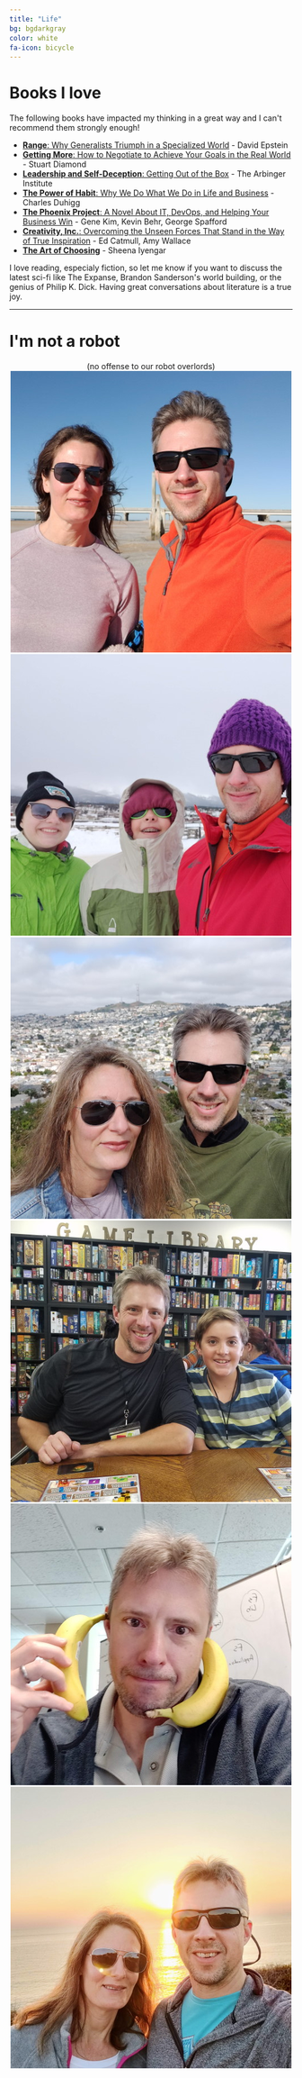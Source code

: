 ```yaml
---
title: "Life"
bg: bgdarkgray
color: white
fa-icon: bicycle
---
```



# Books I love

The following books have impacted my thinking in a great way and I can't recommend them strongly enough!   

- [__Range__: Why Generalists Triumph in a Specialized World](https://www.goodreads.com/book/show/41795733-range) - David Epstein
- [__Getting More__: How to Negotiate to Achieve Your Goals in the Real World](https://www.goodreads.com/book/show/8095067-getting-more) - Stuart Diamond
- [__Leadership and Self-Deception__: Getting Out of the Box](https://www.goodreads.com/book/show/180463.Leadership_and_Self_Deception) - The Arbinger Institute
- [__The Power of Habit__: Why We Do What We Do in Life and Business](https://www.goodreads.com/book/show/12609433-the-power-of-habit) - Charles Duhigg 
- [__The Phoenix Project__: A Novel About IT, DevOps, and Helping Your Business Win](https://www.goodreads.com/book/show/17255186-the-phoenix-project) - Gene Kim, Kevin Behr, George Spafford
- [__Creativity, Inc.__: Overcoming the Unseen Forces That Stand in the Way of True Inspiration](https://www.goodreads.com/book/show/18077903-creativity-inc) - Ed Catmull, Amy Wallace
- [__The Art of Choosing__](https://www.goodreads.com/book/show/6648865-the-art-of-choosing) - Sheena Iyengar


I love reading, especialy fiction, so let me know if you want to discuss the latest sci-fi like The Expanse, Brandon Sanderson's world building, or the genius of Philip K. Dick. Having great conversations about literature is a true joy.

---
# I'm not a robot

<div style="text-align: center;">(no offense to our robot overlords)</div>

<div style="text-align: center;">
<img class="imagecircle" src="/img/Greg.Kate.Matanzas.jpg" alt="Greg Kate Matanzas">
<img class="imagecircle" src="/img/Greg.Kids.Snow.jpg" alt="Greg Kids Snow Tubing">
<img class="imagecircle" src="/img/Greg.Kate.SF.jpg" alt="Greg Kids Snow Tubing">
<img class="imagecircle" src="/img/Greg.Thomas.Game.Marathon.jpg" alt="Greg Thomas Board Game Marathon">
<img class="imagecircle" src="/img/Greg.Banana.Phone.jpg" alt="Greg Bananaphone">
<img class="imagecircle" src="/img/Greg.Kate.SD.Sunset.jpg" alt="Greg Kate SD Sunset">
</div>
